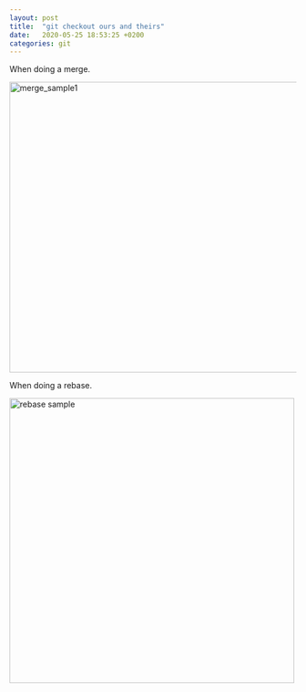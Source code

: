 ```yaml
---
layout: post
title:  "git checkout ours and theirs"
date:   2020-05-25 18:53:25 +0200
categories: git
---
```


When doing a merge.

<img width="510" alt="merge_sample1" src="https://user-images.githubusercontent.com/33334531/82841253-b0d20d00-9ed5-11ea-80e7-548d3fe5ab13.png">

When doing a rebase.

<img width="500" alt="rebase sample" src="https://user-images.githubusercontent.com/33334531/82841426-49688d00-9ed6-11ea-94a6-20de4fb168ad.png">

